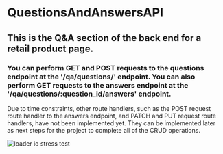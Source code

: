 # QuestionsAndAnswersAPI

## This is the Q&A section of the back end for a retail product page. 

### You can perform GET and POST requests to the questions endpoint at the '/qa/questions/' endpoint. You can also perform GET requests to the answers endpoint at the '/qa/questions/:question_id/answers' endpoint. 

Due to time constraints, other route handlers, such as the POST request route handler to the answers endpoint, and PATCH and PUT request route handlers, have not been implemented yet. They can be implemented later as next steps for the project to complete all of the CRUD operations. 

![loader io stress test](https://user-images.githubusercontent.com/73567333/125581792-da6d9e64-3b4c-4514-8b0e-2eb731562228.png)
